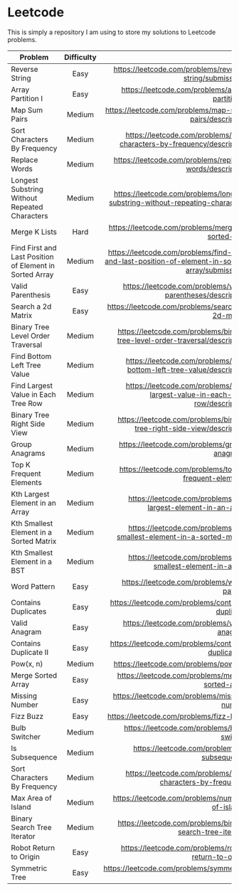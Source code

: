 # Leetcode

This is simply a repository I  am using to store my solutions to Leetcode 
problems.

| Problem        | Difficulty           | Link  |
| ------------- |:-------------:| -----:|
| Reverse String      | Easy | https://leetcode.com/problems/reverse-string/submissions/ |
| Array Partition I| Easy |https://leetcode.com/problems/array-partition-i/|
| Map Sum Pairs| Medium |https://leetcode.com/problems/map-sum-pairs/description/|
| Sort Characters By Frequency |Medium|https://leetcode.com/problems/sort-characters-by-frequency/description/|
| Replace Words| Medium |https://leetcode.com/problems/replace-words/description/|
| Longest Substring Without Repeated Characters|Medium|https://leetcode.com/problems/longest-substring-without-repeating-characters/|
| Merge K Lists| Hard| https://leetcode.com/problems/merge-k-sorted-lists/|
| Find First and Last Position of Element in Sorted Array| Medium| https://leetcode.com/problems/find-first-and-last-position-of-element-in-sorted-array/submissions/|
| Valid Parenthesis| Easy|https://leetcode.com/problems/valid-parentheses/description/|
| Search a 2d Matrix|Easy|https://leetcode.com/problems/search-a-2d-matrix/|
| Binary Tree Level Order Traversal|Medium|https://leetcode.com/problems/binary-tree-level-order-traversal/description/|
| Find Bottom Left Tree Value|Medium|https://leetcode.com/problems/find-bottom-left-tree-value/description/|
| Find Largest Value in Each Tree Row|Medium|https://leetcode.com/problems/find-largest-value-in-each-tree-row/description/|
| Binary Tree Right Side View|Medium|https://leetcode.com/problems/binary-tree-right-side-view/description/|
| Group Anagrams| Medium | https://leetcode.com/problems/group-anagrams/ |
| Top K Frequent Elements| Medium | https://leetcode.com/problems/top-k-frequent-elements/ |
| Kth Largest Element in an Array | Medium | https://leetcode.com/problems/kth-largest-element-in-an-array/ | 
| Kth Smallest Element in a Sorted Matrix | Medium | https://leetcode.com/problems/kth-smallest-element-in-a-sorted-matrix/ |
| Kth Smallest Element in a BST | Medium | https://leetcode.com/problems/kth-smallest-element-in-a-bst/ |
| Word Pattern | Easy | https://leetcode.com/problems/word-pattern/ |
| Contains Duplicates | Easy | https://leetcode.com/problems/contains-duplicate/ |
| Valid Anagram | Easy | https://leetcode.com/problems/valid-anagram/ |
| Contains Duplicate II | Easy | https://leetcode.com/problems/contains-duplicate-ii/ |
| Pow(x, n) | Medium | https://leetcode.com/problems/powx-n/ |
| Merge Sorted Array | Easy | https://leetcode.com/problems/merge-sorted-array/ |
| Missing Number | Easy | https://leetcode.com/problems/missing-number/ |
| Fizz Buzz | Easy | https://leetcode.com/problems/fizz-buzz/ |
| Bulb Switcher | Medium | https://leetcode.com/problems/bulb-switcher |
| Is Subsequence | Medium | https://leetcode.com/problems/is-subsequence/ |
| Sort Characters By Frequency | Medium | https://leetcode.com/problems/sort-characters-by-frequency/ |
| Max Area of Island | Medium | https://leetcode.com/problems/number-of-islands/ |
| Binary Search Tree Iterator | Medium | https://leetcode.com/problems/binary-search-tree-iterator/ |
| Robot Return to Origin | Easy | https://leetcode.com/problems/robot-return-to-origin/ |
| Symmetric Tree | Easy | https://leetcode.com/problems/symmetric-tree/ |